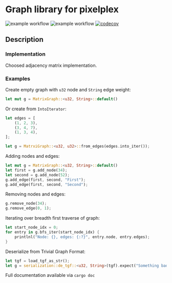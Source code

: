 # Graph library for pixelplex

![example workflow](https://github.com/usrsem/graph/actions/workflows/check-and-lint.yaml/badge.svg) ![example workflow](https://github.com/usrsem/graph/actions/workflows/test.yaml/badge.svg) [![codecov](https://codecov.io/gh/usrsem/graph/branch/main/graph/badge.svg?token=OHLZ48OAM7)](https://codecov.io/gh/usrsem/graph)

## Description

### Implementation
Choosed adjacency matrix implementation.

### Examples
Create empty graph with `u32` node and `String` edge weight:
```rust
let mut g = MatrixGraph::<u32, String>::default()
```

Or create from `IntoIterator`:
```rust
let edges = [
	(1, 2, 3),
	(3, 4, 7),
	(1, 3, 4),
];

let g = MatrxiGraph::<u32, u32>::from_edges(edges.into_iter());
```

Adding nodes and edges:
```rust
let mut g = MatrixGraph::<u32, String>::default()
let first = g.add_node(34);
let second = g.add_node(52);
g.add_edge(first, second, "First");
g.add_edge(first, second, "Second");
```

Removing nodes and edges:
```rust
g.remove_node(34);
g.remove_edge(0, 1);
```

Iterating over breadth first traverse of graph:
```rust
let start_node_idx = 0;
for entry in g.bfs_iter(start_node_idx) {
	printlnl("Node: {}, edges: {:?}", entry.node, entry.edges);
}
```

Deserialize from Trivial Graph Format:
```rust
let tgf = load_tgf_as_str();
let g = serialization::de_tgf::<u32, String>(tgf).expect("Something bad");
```

Full documentation available via `cargo doc`
